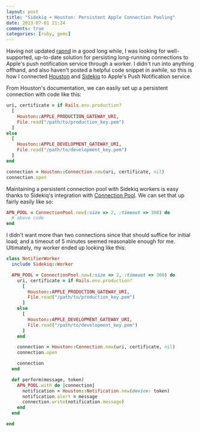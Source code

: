 ```yaml
---
layout: post
title: "Sidekiq + Houston: Persistent Apple Connection Pooling"
date: 2013-07-01 21:24
comments: true
categories: [ruby, gems]
---
```

Having not updated [rapnd](http://github.com/Veraticus/rapnd) in a good long while, I was looking for well-supported, up-to-date solution for persisting long-running connections to Apple's push notification service through a worker. I didn't run into anything offhand, and also haven't posted a helpful code snippet in awhile, so this is how I connected [Houston](https://github.com/nomad/houston) and [Sidekiq](https://github.com/mperham/sidekiq) to Apple's Push Notification service.

<!-- more -->

From Houston's documentation, we can easily set up a persistent connection with code like this:

```ruby
uri, certificate = if Rails.env.production?
  [
    Houston::APPLE_PRODUCTION_GATEWAY_URI,
    File.read("/path/to/production_key.pem")
  ]
else
  [
    Houston::APPLE_DEVELOPMENT_GATEWAY_URI,
    File.read("/path/to/development_key.pem")
  ]
end

connection = Houston::Connection.new(uri, certificate, nil)
connection.open
```

Maintaining a persistent connection pool with Sidekiq workers is easy thanks to Sidekiq's integration with [Connection Pool](https://github.com/mperham/connection_pool). We can set that up fairly easily like so:

```ruby
APN_POOL = ConnectionPool.new(:size => 2, :timeout => 300) do
  # above code
end
```

I didn't want more than two connections since that should suffice for initial load; and a timeout of 5 minutes seemed reasonable enough for me. Ultimately, my worker ended up looking like this:

```ruby
class NotifierWorker
  include Sidekiq::Worker

  APN_POOL = ConnectionPool.new(:size => 2, :timeout => 300) do
    uri, certificate = if Rails.env.production?
      [
        Houston::APPLE_PRODUCTION_GATEWAY_URI,
        File.read("/path/to/production_key.pem")
      ]
    else
      [
        Houston::APPLE_DEVELOPMENT_GATEWAY_URI,
        File.read("/path/to/development_key.pem")
      ]
    end

    connection = Houston::Connection.new(uri, certificate, nil)
    connection.open

    connection
  end

  def perform(message, token)
    APN_POOL.with do |connection|
      notification = Houston::Notification.new(device: token)
      notification.alert = message
      connection.write(notification.message)
    end
  end

end
```